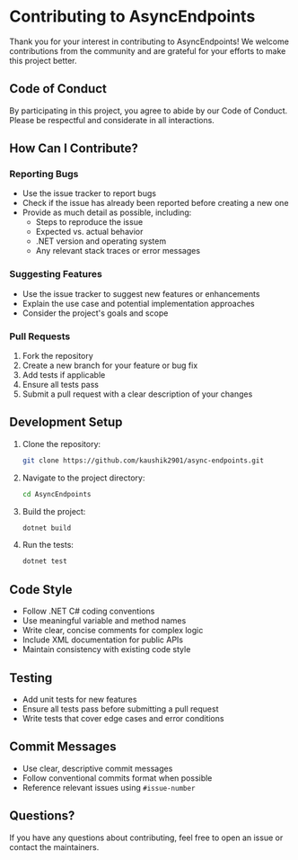 # Contributing to AsyncEndpoints

Thank you for your interest in contributing to AsyncEndpoints! We welcome contributions from the community and are grateful for your efforts to make this project better.

## Code of Conduct

By participating in this project, you agree to abide by our Code of Conduct. Please be respectful and considerate in all interactions.

## How Can I Contribute?

### Reporting Bugs

- Use the issue tracker to report bugs
- Check if the issue has already been reported before creating a new one
- Provide as much detail as possible, including:
  - Steps to reproduce the issue
  - Expected vs. actual behavior
  - .NET version and operating system
  - Any relevant stack traces or error messages

### Suggesting Features

- Use the issue tracker to suggest new features or enhancements
- Explain the use case and potential implementation approaches
- Consider the project's goals and scope

### Pull Requests

1. Fork the repository
2. Create a new branch for your feature or bug fix
3. Add tests if applicable
4. Ensure all tests pass
5. Submit a pull request with a clear description of your changes

## Development Setup

1. Clone the repository:
   ```bash
   git clone https://github.com/kaushik2901/async-endpoints.git
   ```

2. Navigate to the project directory:
   ```bash
   cd AsyncEndpoints
   ```

3. Build the project:
   ```bash
   dotnet build
   ```

4. Run the tests:
   ```bash
   dotnet test
   ```

## Code Style

- Follow .NET C# coding conventions
- Use meaningful variable and method names
- Write clear, concise comments for complex logic
- Include XML documentation for public APIs
- Maintain consistency with existing code style

## Testing

- Add unit tests for new features
- Ensure all tests pass before submitting a pull request
- Write tests that cover edge cases and error conditions

## Commit Messages

- Use clear, descriptive commit messages
- Follow conventional commits format when possible
- Reference relevant issues using `#issue-number`

## Questions?

If you have any questions about contributing, feel free to open an issue or contact the maintainers.